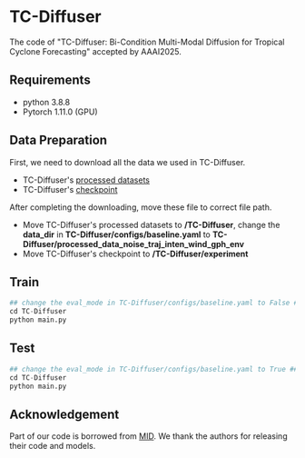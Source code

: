 # TC-Diffuser
The code of "TC-Diffuser: Bi-Condition Multi-Modal Diffusion for Tropical Cyclone Forecasting" accepted by AAAI2025.

## Requirements 
* python 3.8.8
* Pytorch 1.11.0 (GPU)

## Data Preparation
First, we need to download all the data we used in TC-Diffuser.
* TC-Diffuser's [processed datasets](https://pan.baidu.com/s/1b-6QAht46iqJTlo0-VAozA?pwd=TCDI)
* TC-Diffuser's [checkpoint](https://pan.baidu.com/s/1D7YZCfRRlxYF8SWesyv0Kw?pwd=TCDI)

After completing the downloading, move these file to correct file path.
* Move TC-Diffuser's processed datasets to **/TC-Diffuser**, change the **data_dir** in **TC-Diffuser/configs/baseline.yaml** to **TC-Diffuser/processed_data_noise_traj_inten_wind_gph_env**
* Move TC-Diffuser's checkpoint to **/TC-Diffuser/experiment**

## Train
```python
## change the eval_mode in TC-Diffuser/configs/baseline.yaml to False ##
cd TC-Diffuser
python main.py
```

## Test
```python
## change the eval_mode in TC-Diffuser/configs/baseline.yaml to True ##
cd TC-Diffuser
python main.py
```
## Acknowledgement
Part of our code is borrowed from [MID](https://github.com/Gutianpei/MID). We thank the authors for releasing their code and models.
